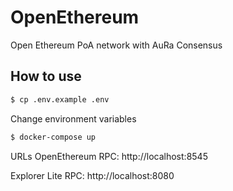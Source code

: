 # OpenEthereum
Open Ethereum PoA network with AuRa Consensus

## How to use

```bash
$ cp .env.example .env
```
Change environment variables

```bash
$ docker-compose up
```

URLs
OpenEthereum RPC: http://localhost:8545

Explorer Lite RPC: http://localhost:8080
